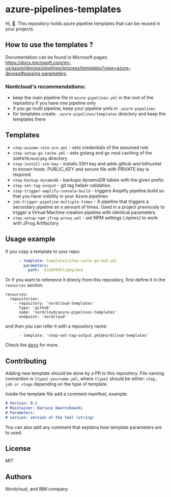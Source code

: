 # azure-pipelines-templates

Hi, 👋. This repository holds azure pipeline templates that can be reused in your projects. 

## How to use the templates ?

Documentation can be found in Microsoft pages: https://docs.microsoft.com/en-us/azure/devops/pipelines/process/templates?view=azure-devops#passing-parameters. 

### Nordcloud's recommendations:

* keep the main pipeline file in `azure-pipelines.yml` in the root of the repository if you have one pipeline only
* if you go multi pipeline, keep your pipeline ymls in `.azure-pipelines` 
* for templates create: `.azure-pipelines/templates` directory and keep the templates there

## Templates

* `step-assume-role-arn.yml` - sets credentials of the assumed role
* `step-setup-go-cache.yml` - sets golang and go mod caching of the `$GOPATH/mod/pkg` directory
* `step-install-ssh-key` - installs SSH key and adds github and bithucket to known hosts. PUBLIC_KEY and secure file with PRIVATE key is required.
* `step-backup-dynamodb` - backups dynamoDB tables with the given prefix.
* `step-set-tag-output` - git tag helper validation.
* `step-trigger-amplify-console-build` - triggers Amplify pipeline build so that you have visbility in your Azure pipelines
* `job-trigger-pipeline-multiple-times` - A pipeline that triggers a secondary pipeline an x amount of times. Used in a project previously to trigger a Virtual Machine creation pipeline with identical parameters.
* `step-setup-npm-jfrog-proxy.yml` - set NPM settings (.npmrc) to work with JFrog Artifactory


## Usage example

If you copy a template to your repo:

```yaml
      - template: templates/step-cache-go-mod.yml
        parameters:
          path:  $(GOPATH)/pkg/mod
```


Or if you want to reference it direcly from this repository, first define it in the `resources` section. 

```
resources:
  repositories:
    - repository: 'nordcloud-templates'
      type: 'github'
      name: 'nordcloud/azure-pipelines-templates'
      endpoint: 'nordcloud'
```      

and then you can refer it with a repository name:

```
      - template: 'step-set-tag-output.yml@nordcloud-templates'
```

Check the [docs](https://docs.microsoft.com/en-us/azure/devops/pipelines/process/templates?view=azure-devops#using-other-repositories) for more. 


## Contributing 

Adding new template should be done by a PR to this repository. File naming convention is `{type}-yourname.yml`, where `{type}` should be either: `step, job or stage` depending on the type of template. 

Inside the template file add a comment manifest, example:

```markdown
# Version: 0.1
# Maintainer: Dariusz Dwornikowski
# Parameters:
# version: version of the tool (string)
```

You can also add any comment that explains how template parameters are to used.

## License 

MIT

## Authors 

Nordcloud, and IBM company

